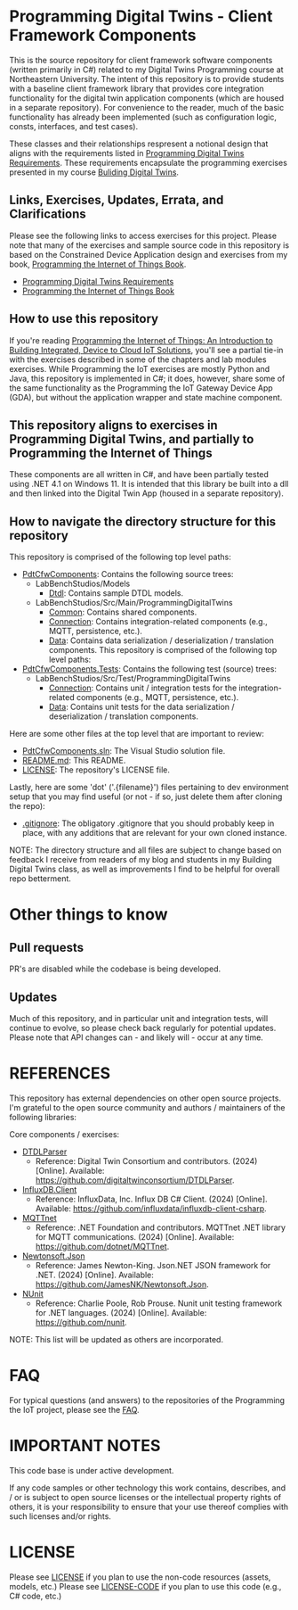 # Programming Digital Twins - Client Framework Components
This is the source repository for client framework software components (written primarily in C#) related to my Digital Twins Programming course at Northeastern University. The intent of this repository is to provide students with a baseline client framework library that provides core integration functionality for the digital twin application components (which are housed in a separate repository). For convenience to the reader, much of the basic functionality has already been implemented (such as configuration logic, consts, interfaces, and test cases).

These classes and their relationships respresent a notional design that aligns with the requirements listed in [Programming Digital Twins Requirements](https://github.com/orgs/programming-digital-twins/projects/1). These requirements encapsulate the programming exercises presented in my course [Buliding Digital Twins](TBD).

## Links, Exercises, Updates, Errata, and Clarifications

Please see the following links to access exercises for this project. Please note that many of the exercises and sample source code in this repository is based on the Constrained Device Application design and exercises from my book, [Programming the Internet of Things Book](https://learning.oreilly.com/library/view/programming-the-internet/9781492081401/).
 - [Programming Digital Twins Requirements](https://github.com/orgs/programming-digital-twins/projects/1)
 - [Programming the Internet of Things Book](https://learning.oreilly.com/library/view/programming-the-internet/9781492081401/)

## How to use this repository
If you're reading [Programming the Internet of Things: An Introduction to Building Integrated, Device to Cloud IoT Solutions](https://learning.oreilly.com/library/view/programming-the-internet/9781492081401), you'll see a partial tie-in with the exercises described in some of the chapters and lab modules exercises. While Programming the IoT exercises are mostly Python and Java, this repository is implemented in C#; it does, however, share some of the same functionality as the Programming the IoT Gateway Device App (GDA), but without the application wrapper and state machine component.

## This repository aligns to exercises in Programming Digital Twins, and partially to Programming the Internet of Things
These components are all written in C#, and have been partially tested using .NET 4.1 on Windows 11. It is intended that this library be built into a dll and then linked into the Digital Twin App (housed in a separate repository).

## How to navigate the directory structure for this repository
This repository is comprised of the following top level paths:
- [PdtCfwComponents](https://github.com/programming-digital-twins/pdt-cfw-components/tree/alpha/PdtCfwComponents): Contains the following source trees:
  - LabBenchStudios/Models
    - [Dtdl](https://github.com/programming-digital-twins/pdt-cfw-components/tree/alpha/PdtCfwComponents/LabBenchStudios/Models/Dtdl): Contains sample DTDL models.
  - LabBenchStudios/Src/Main/ProgrammingDigitalTwins
    - [Common](https://github.com/programming-digital-twins/pdt-cfw-components/tree/master/PdtCfwComponents/LabBenchStudios/Src/Main/ProgrammingDigitalTwins/Common): Contains shared components.
    - [Connection](https://github.com/programming-digital-twins/pdt-cfw-components/tree/master/PdtCfwComponents/LabBenchStudios/Src/Main/ProgrammingDigitalTwins/Connection): Contains integration-related components (e.g., MQTT, persistence, etc.).
    - [Data](https://github.com/programming-digital-twins/pdt-cfw-components/tree/master/PdtCfwComponents/LabBenchStudios/Src/Main/ProgrammingDigitalTwins/Data): Contains data serialization / deserialization / translation components.
This repository is comprised of the following top level paths:
- [PdtCfwComponents.Tests](https://github.com/programming-digital-twins/pdt-cfw-components/tree/alpha/PdtCfwComponents.Tests): Contains the following test (source) trees:
  - LabBenchStudios/Src/Test/ProgrammingDigitalTwins
    - [Connection](https://github.com/programming-digital-twins/pdt-cfw-components/tree/alpha/PdtCfwComponents.Tests/LabBenchStudios/Src/Test/ProgrammingDigitalTwins/Connection): Contains unit / integration tests for the integration-related components (e.g., MQTT, persistence, etc.).
    - [Data](https://github.com/programming-digital-twins/pdt-cfw-components/tree/alpha/PdtCfwComponents.Tests/LabBenchStudios/Src/Test/ProgrammingDigitalTwins/Data): Contains unit tests for the data serialization / deserialization / translation components.

Here are some other files at the top level that are important to review:
- [PdtCfwComponents.sln](https://github.com/programming-digital-twins/pdt-cfw-components/blob/alpha/PdtCfwComponents.sln): The Visual Studio solution file.
- [README.md](https://github.com/programming-digital-twins/pdt-cfw-components/blob/alpha/README.md): This README.
- [LICENSE](https://github.com/programming-digital-twins/pdt-cfw-components/blob/alpha/LICENSE): The repository's LICENSE file.

Lastly, here are some 'dot' ('.{filename}') files pertaining to dev environment setup that you may find useful (or not - if so, just delete them after cloning the repo):
- [.gitignore](https://github.com/programming-digital-twins/pdt-cfw-components/blob/alpha/.gitignore): The obligatory .gitignore that you should probably keep in place, with any additions that are relevant for your own cloned instance.

NOTE: The directory structure and all files are subject to change based on feedback I receive from readers of my blog and students in my Building Digital Twins class, as well as improvements I find to be helpful for overall repo betterment.

# Other things to know

## Pull requests
PR's are disabled while the codebase is being developed.

## Updates
Much of this repository, and in particular unit and integration tests, will continue to evolve, so please check back regularly for potential updates. Please note that API changes can - and likely will - occur at any time.

# REFERENCES
This repository has external dependencies on other open source projects. I'm grateful to the open source community and authors / maintainers of the following libraries:

Core components / exercises:

- [DTDLParser](https://github.com/digitaltwinconsortium/DTDLParser)
  - Reference: Digital Twin Consortium and contributors. (2024) [Online]. Available: https://github.com/digitaltwinconsortium/DTDLParser.
- [InfluxDB.Client](https://github.com/influxdata/influxdb-client-csharp)
  - Reference: InfluxData, Inc. Influx DB C# Client. (2024) [Online]. Available: https://github.com/influxdata/influxdb-client-csharp.
- [MQTTnet](https://github.com/dotnet/MQTTnet)
  - Reference: .NET Foundation and contributors. MQTTnet .NET library for MQTT communications. (2024) [Online]. Available: https://github.com/dotnet/MQTTnet.
- [Newtonsoft.Json](https://github.com/JamesNK/Newtonsoft.Json)
  - Reference: James Newton-King. Json.NET JSON framework for .NET. (2024) [Online]. Available: https://github.com/JamesNK/Newtonsoft.Json.
- [NUnit](https://nunit.org/)
  - Reference: Charlie Poole, Rob Prouse. Nunit unit testing framework for .NET languages. (2024) [Online]. Available: https://github.com/nunit.

NOTE: This list will be updated as others are incorporated.

# FAQ
For typical questions (and answers) to the repositories of the Programming the IoT project, please see the [FAQ](https://github.com/programming-the-iot/book-exercise-tasks/blob/default/FAQ.md).

# IMPORTANT NOTES
This code base is under active development.

If any code samples or other technology this work contains, describes, and / or is subject to open source licenses or the intellectual property rights of others, it is your responsibility to ensure that your use thereof complies with such licenses and/or rights.

# LICENSE
Please see [LICENSE](https://github.com/programming-digital-twins/pdt-cfw-components/blob/alpha/LICENSE) if you plan to use the non-code resources (assets, models, etc.)
Please see [LICENSE-CODE](https://github.com/programming-digital-twins/pdt-cfw-components/blob/alpha/LICENSE-CODE) if you plan to use this code (e.g., C# code, etc.)
